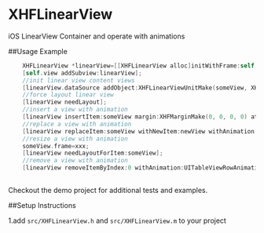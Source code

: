XHFLinearView
=============

iOS LinearView Container and  operate with animations


##Usage Example

```objective-c
    XHFLinearView *linearView=[[XHFLinearView alloc]initWithFrame:self.view.bounds];
    [self.view addSubview:linearView];
    //init linear view content views
    [linearView.dataSource addObject:XHFLinearViewUnitMake(someView, XHFMarginMake(0, 0, 0, 0))];
    //force layout linear view
    [linearView needLayout];
    //insert a view with animation
    [linearView insertItem:someView margin:XHFMarginMake(0, 0, 0, 0) atIndex:0 withAnimation:UITableViewRowAnimationFade];
    //replace a view with animation
    [linearView replaceItem:someView withNewItem:newView withAnimation:UITableViewRowAnimationFade];
    //resize a view with animation
    someView.frame=xxx;
    [linearView needLayoutForItem:someView];
    //remove a view with animation
    [linearView removeItemByIndex:0 withAnimation:UITableViewRowAnimationFade];
    
```
Checkout the demo project for additional tests and examples.

##Setup Instructions

1.add `src/XHFLinearView.h` and `src/XHFLinearView.m` to your project
